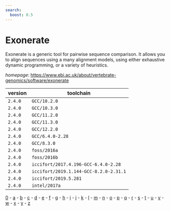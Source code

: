 ```yaml
---
search:
  boost: 0.5
---
```

# Exonerate

Exonerate is a generic tool for pairwise sequence comparison.  It allows you to align sequences using a many alignment models, using either   exhaustive dynamic programming, or a variety of heuristics.

*homepage*: <https://www.ebi.ac.uk/about/vertebrate-genomics/software/exonerate>

version | toolchain
--------|----------
``2.4.0`` | ``GCC/10.2.0``
``2.4.0`` | ``GCC/10.3.0``
``2.4.0`` | ``GCC/11.2.0``
``2.4.0`` | ``GCC/11.3.0``
``2.4.0`` | ``GCC/12.2.0``
``2.4.0`` | ``GCC/6.4.0-2.28``
``2.4.0`` | ``GCC/8.3.0``
``2.4.0`` | ``foss/2016a``
``2.4.0`` | ``foss/2016b``
``2.4.0`` | ``iccifort/2017.4.196-GCC-6.4.0-2.28``
``2.4.0`` | ``iccifort/2019.1.144-GCC-8.2.0-2.31.1``
``2.4.0`` | ``iccifort/2019.5.281``
``2.4.0`` | ``intel/2017a``

[0](../0/index.md) - [a](../a/index.md) - [b](../b/index.md) - [c](../c/index.md) - [d](../d/index.md) - [e](../e/index.md) - [f](../f/index.md) - [g](../g/index.md) - [h](../h/index.md) - [i](../i/index.md) - [j](../j/index.md) - [k](../k/index.md) - [l](../l/index.md) - [m](../m/index.md) - [n](../n/index.md) - [o](../o/index.md) - [p](../p/index.md) - [q](../q/index.md) - [r](../r/index.md) - [s](../s/index.md) - [t](../t/index.md) - [u](../u/index.md) - [v](../v/index.md) - [w](../w/index.md) - [x](../x/index.md) - [y](../y/index.md) - [z](../z/index.md)

